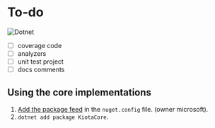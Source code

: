 # To-do

![Dotnet](https://github.com/microsoft/kiota/actions/workflows/core-dotnet.yml/badge.svg)

- [ ] coverage code
- [ ] analyzers
- [ ] unit test project
- [ ] docs comments

## Using the core implementations

1. [Add the package feed](https://docs.github.com/en/packages/guides/configuring-dotnet-cli-for-use-with-github-packages#authenticating-to-github-packages) in the `nuget.config` file. (owner microsoft).
1. `dotnet add package KiotaCore`.
